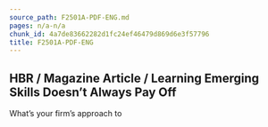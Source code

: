 ```yaml
---
source_path: F2501A-PDF-ENG.md
pages: n/a-n/a
chunk_id: 4a7de83662282d1fc24ef46479d869d6e3f57796
title: F2501A-PDF-ENG
---
```

## HBR / Magazine Article / Learning Emerging Skills Doesn’t Always Pay Off

What’s your firm’s approach to
